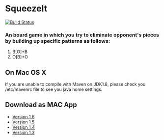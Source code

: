 # SqueezeIt

[![Build Status](https://travis-ci.org/zhangwei217245/SqeezeItBoard.svg?branch=master)](https://travis-ci.org/zhangwei217245/SqeezeItBoard)

### An board game in which you try to eliminate opponent's pieces by building up specific patterns as follows:

1. B[O]+B
2. O[B]+O


## On Mac OS X

If you are unable to compile with Maven on JDK1.8, please check you /etc/mavenrc file to see you java home settings.

## Download as MAC App

* [Version 1.6](https://s3-us-west-2.amazonaws.com/apprepo4xspirit/portfolio/SqueezeIt-1.6.0.0.dmg)
* [Version 1.5](https://s3-us-west-2.amazonaws.com/apprepo4xspirit/portfolio/SqueezeIt-1.5.0.0.dmg)
* [Version 1.4](https://s3-us-west-2.amazonaws.com/apprepo4xspirit/portfolio/SqueezeIt-1.4.0.0.dmg)
* [Version 1.3](https://s3-us-west-2.amazonaws.com/apprepo4xspirit/portfolio/SqueezeIt-1.3.0.0.dmg)

